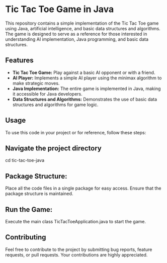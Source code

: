 # Tic Tac Toe Game in Java

This repository contains a simple implementation of the Tic Tac Toe game using Java, artificial intelligence, and basic data structures and algorithms. The game is designed to serve as a reference for those interested in understanding AI implementation, Java programming, and basic data structures.

## Features

- **Tic Tac Toe Game:** Play against a basic AI opponent or with a friend.
- **AI Player:** Implements a simple AI player using the minimax algorithm to make strategic moves.
- **Java Implementation:** The entire game is implemented in Java, making it accessible for Java developers.
- **Data Structures and Algorithms:** Demonstrates the use of basic data structures and algorithms for game logic.

## Usage

To use this code in your project or for reference, follow these steps:
## Navigate the project directory
cd tic-tac-toe-java

## Package Structure:
Place all the code files in a single package for easy access. Ensure that the package structure is maintained.

## Run the Game:
Execute the main class TicTacToeApplication.java to start the game.

## Contributing
Feel free to contribute to the project by submitting bug reports, feature requests, or pull requests. Your contributions are highly appreciated.
